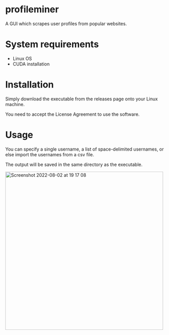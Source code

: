 # profileminer
A GUI which scrapes user profiles from popular websites.

# System requirements

- Linux OS
- CUDA installation

# Installation

Simply download the executable from the releases page onto your Linux machine.

You need to accept the License Agreement to use the software.

# Usage

You can specify a single username, a list of space-delimited usernames, or else import the usernames from a csv file.

The output will be saved in the same directory as the executable.


<img width="494" alt="Screenshot 2022-08-02 at 19 17 08" src="https://user-images.githubusercontent.com/110480830/182435161-abfde60b-168a-4d05-889c-239c5cf97da9.png">
